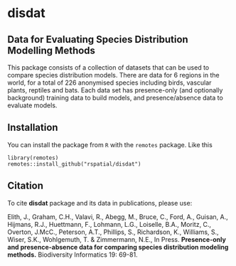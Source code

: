 # disdat

## Data for Evaluating Species Distribution Modelling Methods

This package consists of a collection of datasets that can be used to compare species distribution models. There are data for 6 regions in the world, for a total of 226 anonymised species including birds, vascular plants, reptiles and bats. Each data set has presence-only (and optionally background) training data to build models, and presence/absence data to evaluate models.


## Installation

You can install the package from `R` with the `remotes` package. Like this

```
library(remotes)
remotes::install_github("rspatial/disdat")
```

## Citation

To cite **disdat** package and its data in publications, please use:

Elith, J., Graham, C.H., Valavi, R., Abegg, M., Bruce, C., Ford, A., Guisan, A., Hijmans, R.J., Huettmann, F., Lohmann, L.G., Loiselle, B.A., Moritz, C., Overton, J.McC., Peterson, A.T., Phillips, S., Richardson, K., Williams, S., Wiser, S.K., Wohlgemuth, T. & Zimmermann, N.E., In Press. **Presence-only and presence-absence data for comparing species distribution modeling methods.** Biodiversity Informatics 19: 69-81.
